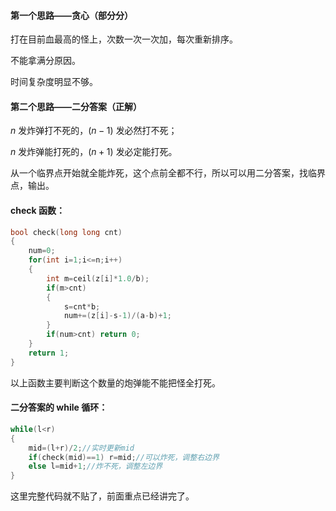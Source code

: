 #### 第一个思路——贪心（部分分）

打在目前血最高的怪上，次数一次一次加，每次重新排序。

不能拿满分原因。

时间复杂度明显不够。

#### 第二个思路——二分答案（正解）

$n$ 发炸弹打不死的，$(n-1)$ 发必然打不死；

$n$ 发炸弹能打死的，$(n+1)$ 发必定能打死。

从一个临界点开始就全能炸死，这个点前全都不行，所以可以用二分答案，找临界点，输出。

#### check 函数：
```cpp
bool check(long long cnt)
{
	num=0;
	for(int i=1;i<=n;i++)
	{
		int m=ceil(z[i]*1.0/b);
		if(m>cnt)
		{
			s=cnt*b;
			num+=(z[i]-s-1)/(a-b)+1;
		}
		if(num>cnt) return 0;
	}
	return 1;
}
```


以上函数主要判断这个数量的炮弹能不能把怪全打死。

#### 二分答案的 while 循环：

```cpp
while(l<r)
{
	mid=(l+r)/2;//实时更新mid
	if(check(mid)==1) r=mid;//可以炸死，调整右边界
	else l=mid+1;//炸不死，调整左边界
}
```

这里完整代码就不贴了，前面重点已经讲完了。
